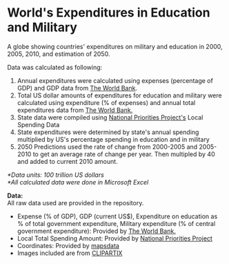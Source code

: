# World's Expenditures in Education and Military
A globe showing countries' expenditures on military and education in 2000, 2005, 2010, and estimation of 2050. 

Data was calculated as following:
<ol>
<li>Annual expenditures were calculated using expenses (percentage of GDP) and GDP data from <a href="http://www.worldbank.org/">The World Bank</a>.</li> 
<li>Total US dollar amounts of expenditures for education and military were calculated using expenditure (% of expenses) and annual total expenditures data from <a href="http://www.worldbank.org/">The World Bank.</a> </li>
<li>State data were compiled using <a href="https://www.nationalpriorities.org/">National Priorities Project's</a> Local Spending Data</li>
<li>State expenditures were determined by state's annual spending multiplied by US's percentage spending in education and in military</li>
<li>2050 Predictions used the rate of change from 2000-2005 and 2005-2010 to get an average rate of change per year. Then multipled by 40 and added to current 2010 amount.</li>
</ol>
<i>*Data units: 100 trillion US dollars</i> <br />
<i>*All calculated data were done in Microsoft Excel</i>

<b>Data:</b><br />
All raw data used are provided in the repository.
<ul>
<li> Expense (% of GDP), GDP (current US$), Expenditure on education as % of total government expenditure, Military expenditure (% of central government expenditure): Provided by <a href="http://www.worldbank.org/">The World Bank.</a></li>
<li> Local Total Spending Amount: Provided by <a href="https://www.nationalpriorities.org/">National Priorities Project</a></li>
<li> Coordinates: Provided by <a href="http://www.mapsdata.co.uk/online-file-converter/">mapsdata</a></li>
<li> Images included are from <a href="clipartix.com/">CLIPARTIX</a> </li>
</ul>

